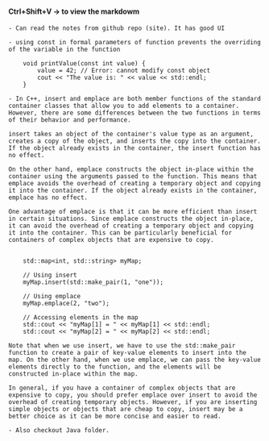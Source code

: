 #### Ctrl+Shift+V -> to view the markdowm

    - Can read the notes from github repo (site). It has good UI

    - using const in formal parameters of function prevents the overriding of the variable in the function

        void printValue(const int value) {
            value = 42; // Error: cannot modify const object
            cout << "The value is: " << value << std::endl;
        }

    - In C++, insert and emplace are both member functions of the standard container classes that allow you to add elements to a container. However, there are some differences between the two functions in terms of their behavior and performance.

    insert takes an object of the container's value type as an argument, creates a copy of the object, and inserts the copy into the container. If the object already exists in the container, the insert function has no effect.

    On the other hand, emplace constructs the object in-place within the container using the arguments passed to the function. This means that emplace avoids the overhead of creating a temporary object and copying it into the container. If the object already exists in the container, emplace has no effect.

    One advantage of emplace is that it can be more efficient than insert in certain situations. Since emplace constructs the object in-place, it can avoid the overhead of creating a temporary object and copying it into the container. This can be particularly beneficial for containers of complex objects that are expensive to copy.


        std::map<int, std::string> myMap;

        // Using insert
        myMap.insert(std::make_pair(1, "one"));

        // Using emplace
        myMap.emplace(2, "two");

        // Accessing elements in the map
        std::cout << "myMap[1] = " << myMap[1] << std::endl;
        std::cout << "myMap[2] = " << myMap[2] << std::endl;

    Note that when we use insert, we have to use the std::make_pair function to create a pair of key-value elements to insert into the map. On the other hand, when we use emplace, we can pass the key-value elements directly to the function, and the elements will be constructed in-place within the map.

    In general, if you have a container of complex objects that are expensive to copy, you should prefer emplace over insert to avoid the overhead of creating temporary objects. However, if you are inserting simple objects or objects that are cheap to copy, insert may be a better choice as it can be more concise and easier to read.

    - Also checkout Java folder.